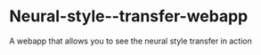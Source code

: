 # Neural-style--transfer-webapp
A webapp that allows you to see the neural style transfer in action
